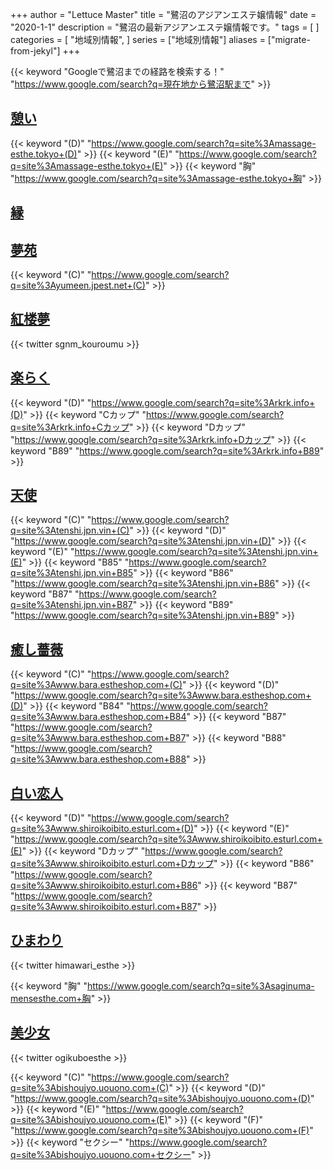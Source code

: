 +++
author = "Lettuce Master"
title = "鷺沼のアジアンエステ嬢情報"
date = "2020-1-1"
description = "鷺沼の最新アジアンエステ嬢情報です。"
tags = [
]
categories = [
    "地域別情報",
]
series = ["地域別情報"]
aliases = ["migrate-from-jekyl"]
+++

{{< keyword "Googleで鷺沼までの経路を検索する！" "https://www.google.com/search?q=現在地から鷺沼駅まで" >}}

## [憩い](http://massage-esthe.tokyo/)
{{< keyword "(D)" "https://www.google.com/search?q=site%3Amassage-esthe.tokyo+(D)" >}} {{< keyword "(E)" "https://www.google.com/search?q=site%3Amassage-esthe.tokyo+(E)" >}} {{< keyword "胸" "https://www.google.com/search?q=site%3Amassage-esthe.tokyo+胸" >}} 

## [縁](http://lavender.este88.com/)


## [夢苑](http://yumeen.jpest.net/)
{{< keyword "(C)" "https://www.google.com/search?q=site%3Ayumeen.jpest.net+(C)" >}} 

## [紅楼夢](https://kou-rou-mu.sweet-relaxation.com/)


{{< twitter sgnm_kouroumu >}}



## [楽らく](http://rkrk.info/)
{{< keyword "(D)" "https://www.google.com/search?q=site%3Arkrk.info+(D)" >}} {{< keyword "Cカップ" "https://www.google.com/search?q=site%3Arkrk.info+Cカップ" >}} {{< keyword "Dカップ" "https://www.google.com/search?q=site%3Arkrk.info+Dカップ" >}} {{< keyword "B89" "https://www.google.com/search?q=site%3Arkrk.info+B89" >}} 

## [天使](https://tenshi.jpn.vin/)
{{< keyword "(C)" "https://www.google.com/search?q=site%3Atenshi.jpn.vin+(C)" >}} {{< keyword "(D)" "https://www.google.com/search?q=site%3Atenshi.jpn.vin+(D)" >}} {{< keyword "(E)" "https://www.google.com/search?q=site%3Atenshi.jpn.vin+(E)" >}} {{< keyword "B85" "https://www.google.com/search?q=site%3Atenshi.jpn.vin+B85" >}} {{< keyword "B86" "https://www.google.com/search?q=site%3Atenshi.jpn.vin+B86" >}} {{< keyword "B87" "https://www.google.com/search?q=site%3Atenshi.jpn.vin+B87" >}} {{< keyword "B89" "https://www.google.com/search?q=site%3Atenshi.jpn.vin+B89" >}} 

## [癒し薔薇](http://www.bara.estheshop.com/)
{{< keyword "(C)" "https://www.google.com/search?q=site%3Awww.bara.estheshop.com+(C)" >}} {{< keyword "(D)" "https://www.google.com/search?q=site%3Awww.bara.estheshop.com+(D)" >}} {{< keyword "B84" "https://www.google.com/search?q=site%3Awww.bara.estheshop.com+B84" >}} {{< keyword "B87" "https://www.google.com/search?q=site%3Awww.bara.estheshop.com+B87" >}} {{< keyword "B88" "https://www.google.com/search?q=site%3Awww.bara.estheshop.com+B88" >}} 

## [白い恋人](http://www.shiroikoibito.esturl.com/)
{{< keyword "(D)" "https://www.google.com/search?q=site%3Awww.shiroikoibito.esturl.com+(D)" >}} {{< keyword "(E)" "https://www.google.com/search?q=site%3Awww.shiroikoibito.esturl.com+(E)" >}} {{< keyword "Dカップ" "https://www.google.com/search?q=site%3Awww.shiroikoibito.esturl.com+Dカップ" >}} {{< keyword "B86" "https://www.google.com/search?q=site%3Awww.shiroikoibito.esturl.com+B86" >}} {{< keyword "B87" "https://www.google.com/search?q=site%3Awww.shiroikoibito.esturl.com+B87" >}} 

## [ひまわり](https://saginuma-mensesthe.com/)


{{< twitter himawari_esthe >}}

{{< keyword "胸" "https://www.google.com/search?q=site%3Asaginuma-mensesthe.com+胸" >}} 

## [美少女](https://bishoujyo.uouono.com/)


{{< twitter ogikuboesthe >}}

{{< keyword "(C)" "https://www.google.com/search?q=site%3Abishoujyo.uouono.com+(C)" >}} {{< keyword "(D)" "https://www.google.com/search?q=site%3Abishoujyo.uouono.com+(D)" >}} {{< keyword "(E)" "https://www.google.com/search?q=site%3Abishoujyo.uouono.com+(E)" >}} {{< keyword "(F)" "https://www.google.com/search?q=site%3Abishoujyo.uouono.com+(F)" >}} {{< keyword "セクシー" "https://www.google.com/search?q=site%3Abishoujyo.uouono.com+セクシー" >}} 

